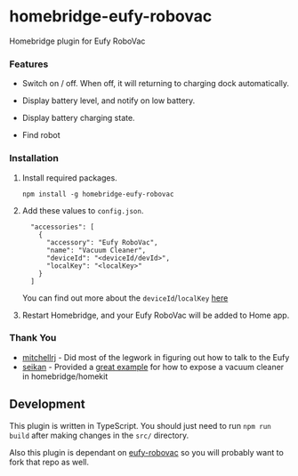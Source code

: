 # homebridge-eufy-robovac
Homebridge plugin for Eufy RoboVac

### Features

* Switch on / off. When off, it will returning to charging dock automatically.

* Display battery level, and notify on low battery.

* Display battery charging state.

* Find robot

### Installation

1. Install required packages.

   ```
   npm install -g homebridge-eufy-robovac
   ```
   
2. Add these values to `config.json`.

    ```
      "accessories": [
        {
          "accessory": "Eufy RoboVac",
          "name": "Vacuum Cleaner",
          "deviceId": "<deviceId/devId>",
          "localKey": "<localKey>"
        }
      ]
    ``` 
    You can find out more about the `deviceId`/`localKey` [here](https://github.com/joshstrange/eufy-robovac)

3. Restart Homebridge, and your Eufy RoboVac will be added to Home app.



### Thank You

* [mitchellrj](https://github.com/mitchellrj) - Did most of the legwork in figuring out how to talk to the Eufy
* [seikan](https://github.com/seikan) - Provided a [great example](https://github.com/seikan/homebridge-xiaomi-mi-robot-vacuum) for how to expose a vacuum cleaner in homebridge/homekit


## Development

This plugin is written in TypeScript. You should just need to run `npm run build` after making changes in the `src/` directory.

Also this plugin is dependant on [eufy-robovac](https://github.com/joshstrange/eufy-robovac/) so you will probably want to fork that repo as well.
